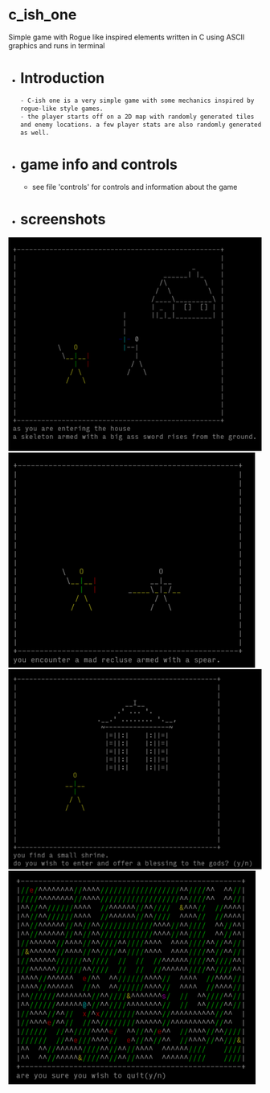 # c_ish_one
Simple game with Rogue like inspired elements written in C using ASCII graphics and runs in terminal

 - # Introduction 
       - C-ish one is a very simple game with some mechanics inspired by rogue-like style games.
       - the player starts off on a 2D map with randomly generated tiles and enemy locations. a few player stats are also randomly generated as well. 

- # game info and controls
  - see file 'controls' for controls and information about the game
- # screenshots
 ![screenshot1](/screenshots/Screenshot_1.png)
 ![screenshot1](/screenshots/Screenshot_2.png)
 ![screenshot1](/screenshots/Screenshot_3.png)
 ![screenshot1](/screenshots/Screenshot_4.png)
